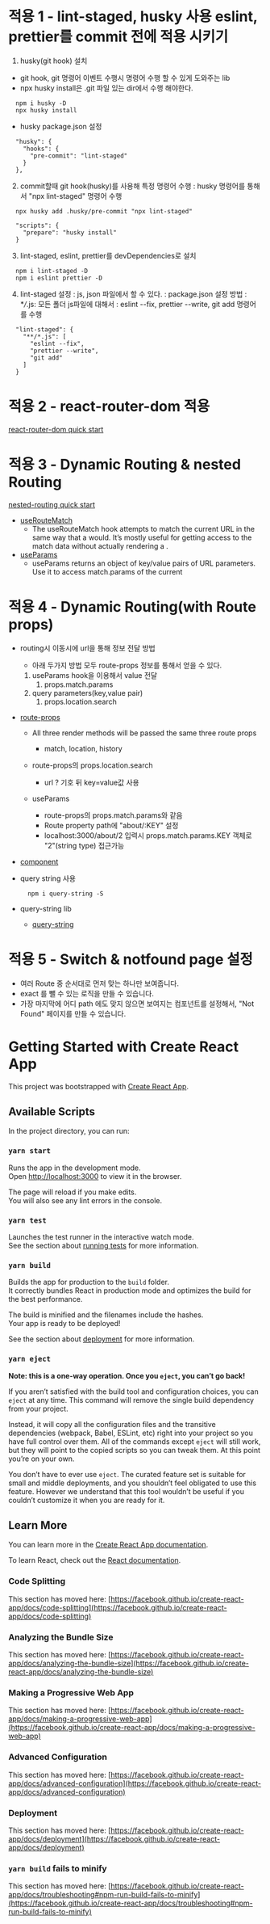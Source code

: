 # 적용 1 - lint-staged, husky 사용 eslint, prettier를 commit 전에 적용 시키기

1. husky(git hook) 설치

- git hook, git 명령어 이벤트 수행시 명령어 수행 할 수 있게 도와주는 lib
- npx husky install은 .git 파일 있는 dir에서 수행 해야한다.

```
  npm i husky -D
  npx husky install
```

- husky package.json 설정

```
  "husky": {
    "hooks": {
      "pre-commit": "lint-staged"
    }
  },
```

2. commit할때 git hook(husky)를 사용해 특정 명령어 수행
   : husky 명령어를 통해서 "npx lint-staged" 명령어 수행

```
  npx husky add .husky/pre-commit "npx lint-staged"
```

```
  "scripts": {
    "prepare": "husky install"
  }
```

3. lint-staged, eslint, prettier를 devDependencies로 설치

```
  npm i lint-staged -D
  npm i eslint prettier -D
```

4. lint-staged 설정
   : js, json 파일에서 할 수 있다.
   : package.json 설정 방법
   : \*_/_.js: 모든 폴더 js파일에 대해서
   : eslint --fix, prettier --write, git add 명령어를 수행

```
  "lint-staged": {
    "**/*.js": [
      "eslint --fix",
      "prettier --write",
      "git add"
    ]
  }
```

# 적용 2 - react-router-dom 적용

[react-router-dom quick start](https://reactrouter.com/web/guides/quick-start)

# 적용 3 - Dynamic Routing & nested Routing

[nested-routing quick start](https://reactrouter.com/web/guides/quick-start/2nd-example-nested-routing)

- [useRouteMatch](https://reactrouter.com/web/api/Hooks/useroutematch)
  - The useRouteMatch hook attempts to match the current URL in the same way that a <Route> would. It’s mostly useful for getting access to the match data without actually rendering a <Route>.
- [useParams](https://reactrouter.com/web/api/Hooks/useparams)
  - useParams returns an object of key/value pairs of URL parameters. Use it to access match.params of the current <Route>

# 적용 4 - Dynamic Routing(with Route props)

- routing시 이동시에 url을 통해 정보 전달 방법
  - 아래 두가지 방법 모두 route-props 정보를 통해서 얻을 수 있다.
  
  1. useParams hook을 이용해서 value 전달
     1. props.match.params
  2. query parameters(key,value pair)
     1. props.location.search

- [route-props](https://reactrouter.com/web/api/Route/route-props)
  - All three render methods will be passed the same three route props
    - match, location, history

  - route-props의 props.location.search
    - url ? 기호 뒤 key=value값 사용
  - useParams
    - route-props의 props.match.params와 같음
    - Route property path에 "about/:KEY" 설정
    - localhost:3000/about/2 입력시 props.match.params.KEY 객체로 "2"(string type) 접근가능

- [component](https://reactrouter.com/web/api/Route/component)

- query string 사용

  ```
    npm i query-string -S
  ```

- query-string lib
  - [query-string](https://github.com/sindresorhus/query-string#readme)

# 적용 5 - Switch & notfound page 설정

- 여러 Route 중 순서대로 먼저 맞는 하나만 보여줍니다.
- exact 를 뺄 수 있는 로직을 만들 수 있습니다.
- 가장 마지막에 어디 path 에도 맞지 않으면 보여지는 컴포넌트를 설정해서,
"Not Found" 페이지를 만들 수 있습니다.

# Getting Started with Create React App

This project was bootstrapped with [Create React App](https://github.com/facebook/create-react-app).

## Available Scripts

In the project directory, you can run:

### `yarn start`

Runs the app in the development mode.\
Open [http://localhost:3000](http://localhost:3000) to view it in the browser.

The page will reload if you make edits.\
You will also see any lint errors in the console.

### `yarn test`

Launches the test runner in the interactive watch mode.\
See the section about [running tests](https://facebook.github.io/create-react-app/docs/running-tests) for more information.

### `yarn build`

Builds the app for production to the `build` folder.\
It correctly bundles React in production mode and optimizes the build for the best performance.

The build is minified and the filenames include the hashes.\
Your app is ready to be deployed!

See the section about [deployment](https://facebook.github.io/create-react-app/docs/deployment) for more information.

### `yarn eject`

**Note: this is a one-way operation. Once you `eject`, you can’t go back!**

If you aren’t satisfied with the build tool and configuration choices, you can `eject` at any time. This command will remove the single build dependency from your project.

Instead, it will copy all the configuration files and the transitive dependencies (webpack, Babel, ESLint, etc) right into your project so you have full control over them. All of the commands except `eject` will still work, but they will point to the copied scripts so you can tweak them. At this point you’re on your own.

You don’t have to ever use `eject`. The curated feature set is suitable for small and middle deployments, and you shouldn’t feel obligated to use this feature. However we understand that this tool wouldn’t be useful if you couldn’t customize it when you are ready for it.

## Learn More

You can learn more in the [Create React App documentation](https://facebook.github.io/create-react-app/docs/getting-started).

To learn React, check out the [React documentation](https://reactjs.org/).

### Code Splitting

This section has moved here: [https://facebook.github.io/create-react-app/docs/code-splitting](https://facebook.github.io/create-react-app/docs/code-splitting)

### Analyzing the Bundle Size

This section has moved here: [https://facebook.github.io/create-react-app/docs/analyzing-the-bundle-size](https://facebook.github.io/create-react-app/docs/analyzing-the-bundle-size)

### Making a Progressive Web App

This section has moved here: [https://facebook.github.io/create-react-app/docs/making-a-progressive-web-app](https://facebook.github.io/create-react-app/docs/making-a-progressive-web-app)

### Advanced Configuration

This section has moved here: [https://facebook.github.io/create-react-app/docs/advanced-configuration](https://facebook.github.io/create-react-app/docs/advanced-configuration)

### Deployment

This section has moved here: [https://facebook.github.io/create-react-app/docs/deployment](https://facebook.github.io/create-react-app/docs/deployment)

### `yarn build` fails to minify

This section has moved here: [https://facebook.github.io/create-react-app/docs/troubleshooting#npm-run-build-fails-to-minify](https://facebook.github.io/create-react-app/docs/troubleshooting#npm-run-build-fails-to-minify)
